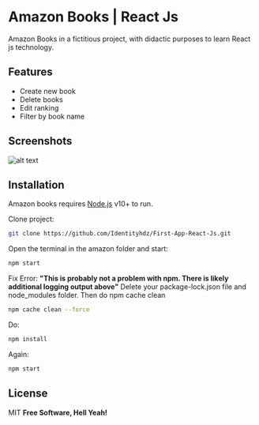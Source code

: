 # Amazon Books | React Js

Amazon Books in a fictitious project, with didactic purposes to learn React js technology.

## Features

- Create new book
- Delete books
- Edit ranking
- Filter by book name

## Screenshots
![alt text](https://i.imgur.com/C9PgUtt.png)

## Installation

Amazon books requires [Node.js](https://nodejs.org/) v10+ to run.

Clone project:

```sh
git clone https://github.com/Identityhdz/First-App-React-Js.git
```

Open the terminal in the amazon folder and start:

```sh
npm start
```

Fix Error: **"This is probably not a problem with npm. There is likely additional logging output above"** Delete your package-lock.json file and node_modules folder. Then do npm cache clean

```sh
npm cache clean --force
```

Do:
```sh
npm install
```

Again:
```sh
npm start
```

## License
MIT
**Free Software, Hell Yeah!**
